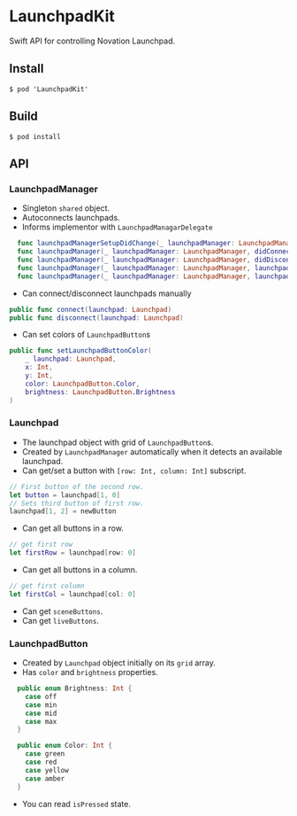 LaunchpadKit
===

Swift API for controlling Novation Launchpad.

Install
---

```
$ pod 'LaunchpadKit'
```

Build
---

```
$ pod install
```

API
---

### LaunchpadManager

* Singleton `shared` object.
* Autoconnects launchpads.
* Informs implementor with `LaunchpadManagarDelegate`

``` Swift
  func launchpadManagerSetupDidChange(_ launchpadManager: LaunchpadManager)
  func launchpadManager(_ launchpadManager: LaunchpadManager, didConnect launchpad: Launchpad)
  func launchpadManager(_ launchpadManager: LaunchpadManager, didDisconnect launchpad: Launchpad)
  func launchpadManager(_ launchpadManager: LaunchpadManager, launchpad: Launchpad, didPress button: LaunchpadButton)
  func launchpadManager(_ launchpadManager: LaunchpadManager, launchpad: Launchpad, didUnpress button: LaunchpadButton)
```

* Can connect/disconnect launchpads manually

``` Swift
public func connect(launchpad: Launchpad)
public func disconnect(launchpad: Launchpad)
```

* Can set colors of `LaunchpadButton`s

``` Swift
public func setLaunchpadButtonColor(
	_ launchpad: Launchpad,
	x: Int,
	y: Int,
	color: LaunchpadButton.Color,
	brightness: LaunchpadButton.Brightness
)
```

### Launchpad

* The launchpad object with grid of `LaunchpadButton`s.
* Created by `LaunchpadManager` automatically when it detects an available launchpad.
* Can get/set a button with `[row: Int, column: Int]` subscript.

``` Swift
// First button of the second row.
let button = launchpad[1, 0]
// Sets third button of first row.
launchpad[1, 2] = newButton
```

* Can get all buttons in a row.

``` Swift
// get first row
let firstRow = launchpad[row: 0]
```

* Can get all buttons in a column.

``` Swift
// get first column
let firstCol = launchpad[col: 0]
```

* Can get `sceneButtons`.
* Can get `liveButtons`.

### LaunchpadButton

* Created by `Launchpad` object initially on its `grid` array.
* Has `color` and `brightness` properties.

``` Swift
  public enum Brightness: Int {
    case off
    case min
    case mid
    case max
  }

  public enum Color: Int {
    case green
    case red
    case yellow
    case amber
  }
```

* You can read `isPressed` state.
